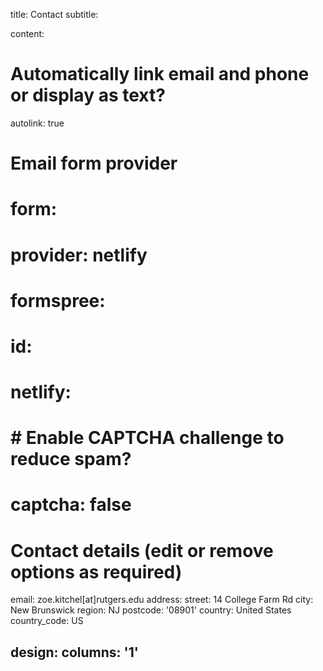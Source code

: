 title: Contact
subtitle:

content:
  # Automatically link email and phone or display as text?
  autolink: true

  # Email form provider
#  form:
#    provider: netlify
#    formspree:
#      id:
#    netlify:
#      # Enable CAPTCHA challenge to reduce spam?
#      captcha: false

  # Contact details (edit or remove options as required)
  email: zoe.kitchel[at]rutgers.edu
  address:
    street: 14 College Farm Rd
    city: New Brunswick
    region: NJ
    postcode: '08901'
    country: United States
    country_code: US

design:
  columns: '1'
---
